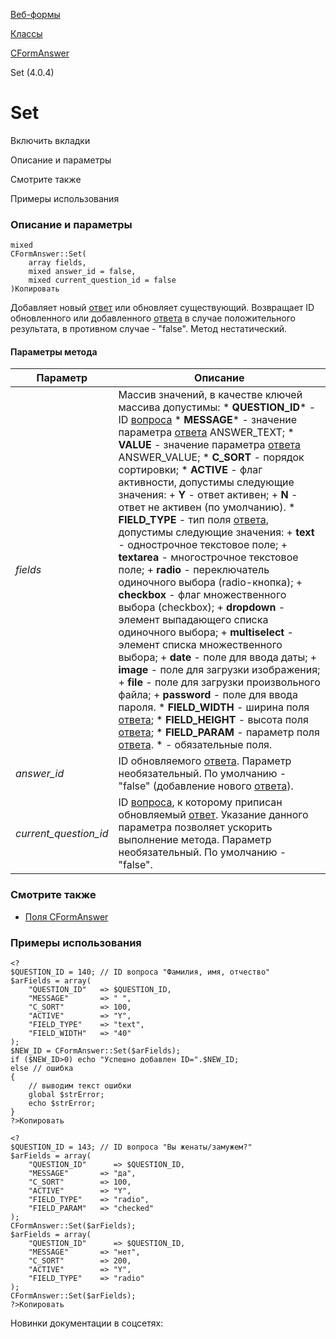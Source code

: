 [Веб-формы](/api_help/form/index.php)

[Классы](/api_help/form/classes/index.php)

[CFormAnswer](/api_help/form/classes/cformanswer/index.php)

Set (4.0.4)

Set
===

Включить вкладки

Описание и параметры

Смотрите также

Примеры использования

### Описание и параметры

```
mixed
CFormAnswer::Set(
	array fields,
	mixed answer_id = false,
	mixed current_question_id = false
)Копировать
```

Добавляет новый [ответ](/api_help/form/terms.php#answer) или обновляет существующий. Возвращает ID обновленного или добавленного [ответа](/api_help/form/terms.php#answer) в случае положительного результата, в противном случае - "false". Метод нестатический.

#### Параметры метода

| Параметр | Описание |
| --- | --- |
| *fields* | Массив значений, в качестве ключей массива допустимы:  * **QUESTION\_ID**\* - ID [вопроса](/api_help/form/terms.php#question) * **MESSAGE**\* - значение параметра [ответа](/api_help/form/terms.php#answer) ANSWER\_TEXT; * **VALUE** - значение параметра [ответа](/api_help/form/terms.php#answer) ANSWER\_VALUE; * **C\_SORT** - порядок сортировки; * **ACTIVE** - флаг активности, допустимы следующие значения:   + **Y** - ответ активен;   + **N** - ответ не активен (по умолчанию). * **FIELD\_TYPE** - тип поля [ответа](/api_help/form/terms.php#answer), допустимы следующие значения:   + **text** - однострочное текстовое поле;   + **textarea** - многострочное текстовое поле;   + **radio** - переключатель одиночного выбора (radio-кнопка);   + **checkbox** - флаг множественного выбора (checkbox);   + **dropdown** - элемент выпадающего списка одиночного выбора;   + **multiselect** - элемент списка множественного выбора;   + **date** - поле для ввода даты;   + **image** - поле для загрузки изображения;   + **file** - поле для загрузки произвольного файла;   + **password** - поле для ввода пароля. * **FIELD\_WIDTH** - ширина поля [ответа](/api_help/form/terms.php#answer); * **FIELD\_HEIGHT** - высота поля [ответа](/api_help/form/terms.php#answer); * **FIELD\_PARAM** - параметр поля [ответа](/api_help/form/terms.php#answer).  \* - обязательные поля. |
| *answer\_id* | ID обновляемого [ответа](/api_help/form/terms.php#answer).  Параметр необязательный. По умолчанию - "false" (добавление нового [ответа](/api_help/form/terms.php#answer)). |
| *current\_question\_id* | ID [вопроса](/api_help/form/terms.php#question), к которому приписан обновляемый [ответ](/api_help/form/terms.php#answer). Указание данного параметра позволяет ускорить выполнение метода.  Параметр необязательный. По умолчанию - "false". |

### Смотрите также

* [Поля CFormAnswer](/api_help/form/classes/cformanswer/index.php)

### Примеры использования

```
<?
$QUESTION_ID = 140; // ID вопроса "Фамилия, имя, отчество"
$arFields = array(
	"QUESTION_ID"   => $QUESTION_ID,
	"MESSAGE"       => " ",
	"C_SORT"        => 100,
	"ACTIVE"        => "Y",
	"FIELD_TYPE"    => "text",
	"FIELD_WIDTH"   => "40"
);
$NEW_ID = CFormAnswer::Set($arFields);
if ($NEW_ID>0) echo "Успешно добавлен ID=".$NEW_ID;
else // ошибка
{
	// выводим текст ошибки
	global $strError;
	echo $strError;
}
?>Копировать
```

```
<?
$QUESTION_ID = 143; // ID вопроса "Вы женаты/замужем?"
$arFields = array(
	"QUESTION_ID"      => $QUESTION_ID,
	"MESSAGE"       => "да",
	"C_SORT"        => 100,
	"ACTIVE"        => "Y",
	"FIELD_TYPE"    => "radio",
	"FIELD_PARAM"   => "checked"
);
CFormAnswer::Set($arFields);
$arFields = array(
	"QUESTION_ID"      => $QUESTION_ID,
	"MESSAGE"       => "нет",
	"C_SORT"        => 200,
	"ACTIVE"        => "Y",
	"FIELD_TYPE"    => "radio"
);
CFormAnswer::Set($arFields);
?>Копировать
```

Новинки документации в соцсетях: